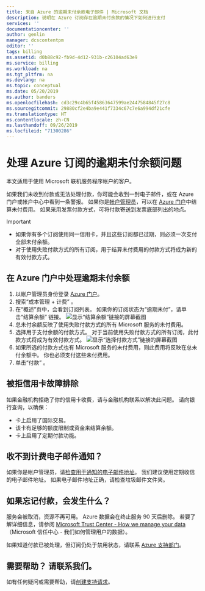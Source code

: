 ```yaml
---
title: 来自 Azure 的逾期未付余款电子邮件 | Microsoft 文档
description: 说明在 Azure 订阅存在逾期未付余款的情况下如何进行支付
services: ''
documentationcenter: ''
author: genlin
manager: dcscontentpm
editor: ''
tags: billing
ms.assetid: d0b88c92-fb9d-4d12-931b-c26104ad63e9
ms.service: billing
ms.workload: na
ms.tgt_pltfrm: na
ms.devlang: na
ms.topic: conceptual
ms.date: 05/20/2019
ms.author: banders
ms.openlocfilehash: cd3c29c4b65f45863647599ae2447584845f27c8
ms.sourcegitcommit: 29880cf2e4ba9e441f7334c67c7e6a994df21cfe
ms.translationtype: HT
ms.contentlocale: zh-CN
ms.lasthandoff: 09/26/2019
ms.locfileid: "71300286"
---
```

# <a name="resolve-past-due-balance-for-your-azure-subscription"></a>处理 Azure 订阅的逾期未付余额问题

本文适用于使用 Microsoft 联机服务程序帐户的客户。

如果我们未收到付款或无法处理付款，你可能会收到一封电子邮件，或在 Azure 门户或帐户中心中看到一条警报。
如果你是[帐户管理员](billing-subscription-transfer.md#whoisaa)，可以在 [Azure 门户](https://portal.azure.com)中结算未付费用。 如果采用发票付款方式，可将付款寄送到发票底部列出的地点。

> [!IMPORTANT]
> * 如果你有多个订阅使用同一信用卡，并且这些订阅都已过期，则必须一次支付全部未付余额。
> * 对于使用失败付款方式的所有订阅，用于结算未付费用的付款方式将成为新的有效付款方式。

## <a name="resolve-past-due-balance-in-the-azure-portal"></a>在 Azure 门户中处理逾期未付余额

1. 以帐户管理员身份登录 [Azure 门户](https://portal.azure.com)。
1. 搜索“成本管理 + 计费”  。
1. 在“概述”页中，会看到订阅列表。 如果你的订阅状态为“逾期未付”，请单击“结算余额”  链接。
    ![显示“结算余额”链接的屏幕截图](./media/billing-azure-subscription-past-due-balance/settle-balance-entry-point.png)
1. 总未付余额反映了使用失败付款方式的所有 Microsoft 服务的未付费用。
1. 选择用于支付余额的付款方式。 对于当前使用失败付款方式的所有订阅，此付款方式将成为有效付款方式。
    ![显示“选择付款方式”链接的屏幕截图](./media/billing-azure-subscription-past-due-balance/settle-balance-screen.png)
1. 如果所选的付款方式也有 Microsoft 服务的未付费用，则此费用将反映在总未付余额中。 你也必须支付这些未付费用。
1. 单击“付款”  。

## <a name="troubleshoot-declined-credit-card"></a>被拒信用卡故障排除

如果金融机构拒绝了你的信用卡收费，请与金融机构联系以解决此问题。 请向银行查询，以确保：
- 卡上启用了国际交易。
- 该卡有足够的额度限制或资金来结算余额。
- 卡上启用了定期付款功能。

## <a name="not-getting-billing-email-notifications"></a>收不到计费电子邮件通知？

如果你是帐户管理员，请[检查用于通知的电子邮件地址](billing-how-to-change-azure-account-profile.md)。 我们建议使用定期收信的电子邮件地址。 如果电子邮件地址正确，请检查垃圾邮件文件夹。

## <a name="if-i-forget-to-pay-what-happens"></a>如果忘记付款，会发生什么？

服务会被取消，资源不再可用。 Azure 数据会在终止服务 90 天后删除。 若要了解详细信息，请参阅 [Microsoft Trust Center - How we manage your data](https://go.microsoft.com/fwLink/p/?LinkID=822930&clcid=0x409)（Microsoft 信任中心 - 我们如何管理用户的数据）。

如果知道付款已被处理，但订阅仍处于禁用状态，请联系 [Azure 支持部门](https://portal.azure.com/#blade/Microsoft_Azure_Support/HelpAndSupportBlade)。


## <a name="need-help-contact-us"></a>需要帮助？ 请联系我们。

如有任何疑问或需要帮助，请[创建支持请求](https://go.microsoft.com/fwlink/?linkid=2083458)。
